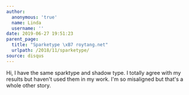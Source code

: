 ```yaml
---
author:
  anonymous: 'true'
  name: Linda
  username: ''
date: 2019-06-27 19:51:23
parent_page:
  title: "Sparketype \xB7 roytang.net"
  urlpath: /2018/11/sparketype/
source: disqus
---
```


<p>Hi, I have the same sparktype and shadow type.  I totally agree with my results but haven't used them in my work.  I'm so misaligned but that's a whole other story.</p>